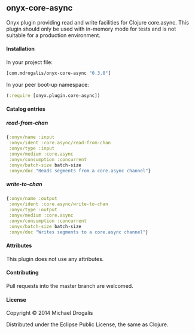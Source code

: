 ## onyx-core-async

Onyx plugin providing read and write facilities for Clojure core.async. This plugin should only be used with in-memory mode for tests and is not suitable for a production environment.

#### Installation

In your project file:

```clojure
[com.mdrogalis/onyx-core-async "0.3.0"]
```

In your peer boot-up namespace:

```clojure
(:require [onyx.plugin.core-async])
```

#### Catalog entries

##### read-from-chan

```clojure
{:onyx/name :input
 :onyx/ident :core.async/read-from-chan
 :onyx/type :input
 :onyx/medium :core.async
 :onyx/consumption :concurrent
 :onyx/batch-size batch-size
 :onyx/doc "Reads segments from a core.async channel"}
```

##### write-to-chan

```clojure
{:onyx/name :output
 :onyx/ident :core.async/write-to-chan
 :onyx/type :output
 :onyx/medium :core.async
 :onyx/consumption :concurrent
 :onyx/batch-size batch-size
 :onyx/doc "Writes segments to a core.async channel"}
```

#### Attributes

This plugin does not use any attributes.

#### Contributing

Pull requests into the master branch are welcomed.

#### License

Copyright © 2014 Michael Drogalis

Distributed under the Eclipse Public License, the same as Clojure.
